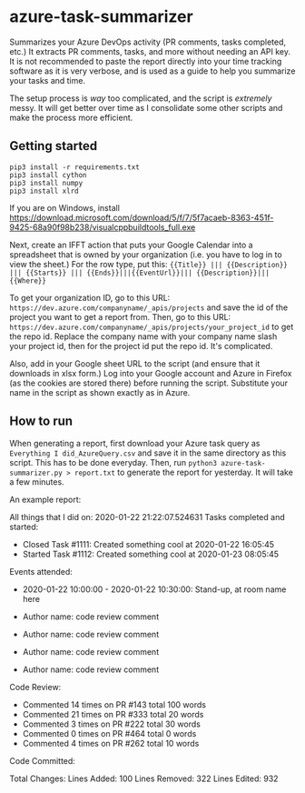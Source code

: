 # azure-task-summarizer
Summarizes your Azure DevOps activity (PR comments, tasks completed, etc.) It extracts PR comments, tasks, and more without needing an API key. It is not recommended to paste the report directly into your time tracking software as it is very verbose, and is used as a guide to help you summarize your tasks and time.

The setup process is _way_ too complicated, and the script is _extremely_ messy. It will get better over time as I consolidate some other scripts and make the process more efficient.

## Getting started

```
pip3 install -r requirements.txt
pip3 install cython
pip3 install numpy
pip3 install xlrd
```

If you are on Windows, install https://download.microsoft.com/download/5/f/7/5f7acaeb-8363-451f-9425-68a90f98b238/visualcppbuildtools_full.exe

Next, create an IFFT action that puts your Google Calendar into a spreadsheet that is owned by your organization (i.e. you have to log in to view the sheet.) For the row type, put this: `{{Title}} ||| {{Description}} ||| {{Starts}} ||| {{Ends}}|||{{EventUrl}}||| {{Description}}||| {{Where}}`

To get your organization ID, go to this URL: `https://dev.azure.com/companyname/_apis/projects` and save the id of the project you want to get a report from. Then, go to this URL: `https://dev.azure.com/companyname/_apis/projects/your_project_id` to get the repo id. Replace the company name with your company name slash your project id, then for the project id put the repo id. It's complicated.

Also, add in your Google sheet URL to the script (and ensure that it downloads in xlsx form.) Log into your Google account and Azure in Firefox (as the cookies are stored there) before running the script. Substitute your name in the script as shown exactly as in Azure.

## How to run
When generating a report, first download your Azure task query as `Everything I did_AzureQuery.csv` and save it in the same directory as this script. This has to be done everyday. Then, run `python3 azure-task-summarizer.py > report.txt` to generate the report for yesterday. It will take a few minutes.

An example report:

All things that I did on: 2020-01-22 21:22:07.524631
Tasks completed and started:
- Closed Task #1111: Created something cool at 2020-01-22 16:05:45
- Started Task #1112: Created something cool at 2020-01-23 08:05:45

Events attended:
- 2020-01-22 10:00:00 - 2020-01-22 10:30:00: Stand-up, at room name here

- Author name: code review comment
- Author name: code review comment
- Author name: code review comment
- Author name: code review comment

Code Review:
- Commented 14 times on PR #143 total 100 words
- Commented 21 times on PR #333 total 20 words
- Commented 3 times on PR #222 total 30 words
- Commented 0 times on PR #464 total 0 words
- Commented 4 times on PR #262 total 10 words

Code Committed:

Total Changes:
Lines Added: 100
Lines Removed: 322
Lines Edited: 932
